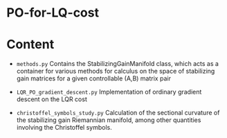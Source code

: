 # PO-for-LQ-cost


# Content

* `methods.py` Contains the StabilizingGainManifold class, which acts as a container for various methods for calculus on the space of stabilizing gain matrices for a given controllable (A,B) matrix pair

* `LQR_PO_gradient_descent.py` Implementation of ordinary gradient descent on the LQR cost
* `christoffel_symbols_study.py` Calculation of the sectional curvature of the stabilizing gain Riemannian manifold, among other quantities involving the Christoffel symbols. 